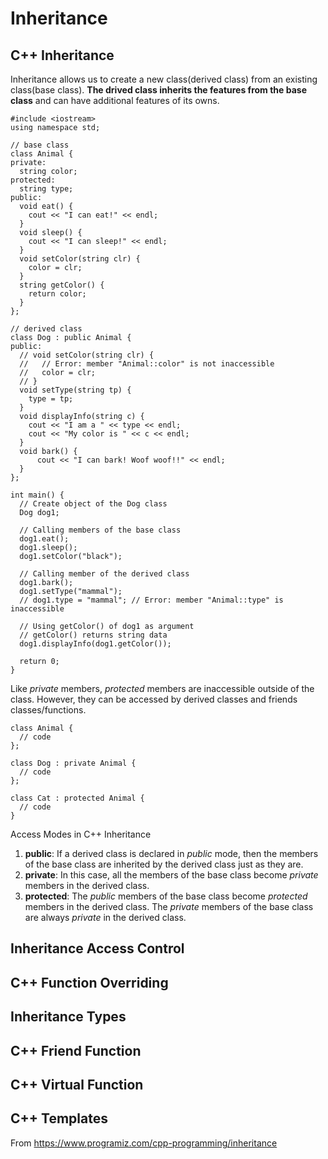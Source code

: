 # Inheritance

## C++ Inheritance
Inheritance allows us to create a new class(derived class) from an existing class(base class).
__The drived class inherits the features from the base class__ and can have additional features of its owns.
```
#include <iostream>
using namespace std;

// base class
class Animal {
private:
  string color;
protected:
  string type;
public:
  void eat() {
    cout << "I can eat!" << endl;
  }
  void sleep() {
    cout << "I can sleep!" << endl;
  }
  void setColor(string clr) {
    color = clr;
  }
  string getColor() {
    return color;
  }
};

// derived class
class Dog : public Animal {
public:
  // void setColor(string clr) {
  //   // Error: member "Animal::color" is not inaccessible
  //   color = clr;
  // }
  void setType(string tp) {
    type = tp;
  }
  void displayInfo(string c) {
    cout << "I am a " << type << endl;
    cout << "My color is " << c << endl;
  }
  void bark() {
      cout << "I can bark! Woof woof!!" << endl;
  }
};

int main() {
  // Create object of the Dog class
  Dog dog1;

  // Calling members of the base class
  dog1.eat();
  dog1.sleep();
  dog1.setColor("black");

  // Calling member of the derived class
  dog1.bark();
  dog1.setType("mammal");
  // dog1.type = "mammal"; // Error: member "Animal::type" is inaccessible

  // Using getColor() of dog1 as argument
  // getColor() returns string data
  dog1.displayInfo(dog1.getColor());

  return 0;
}
```
Like _private_ members, _protected_ members are inaccessible outside of the class. 
However, they can be accessed by derived classes and friends classes/functions.
```
class Animal {
  // code
};

class Dog : private Animal {
  // code
};

class Cat : protected Animal {
  // code
}
```
Access Modes in C++ Inheritance
1. __public__: If a derived class is declared in _public_ mode, then the members of the base class are inherited by the derived class just as they are.
2. __private__: In this case, all the members of the base class become _private_ members in the derived class.
3. __protected__: The _public_ members of the base class become _protected_ members in the derived class.
The _private_ members of the base class are always _private_ in the derived class.

## Inheritance Access Control


## C++ Function Overriding

## Inheritance Types

## C++ Friend Function

## C++ Virtual Function

## C++ Templates




From https://www.programiz.com/cpp-programming/inheritance
